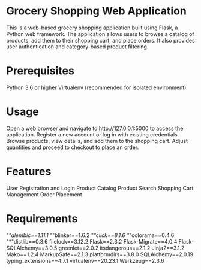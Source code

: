 # Grocery Shopping Web Application
This is a web-based grocery shopping application built using Flask, a Python web framework. The application allows users to browse a catalog of products, add them to their shopping cart, and place orders. It also provides user authentication and category-based product filtering.

# Prerequisites
Python 3.6 or higher
Virtualenv (recommended for isolated environment)

# Usage
Open a web browser and navigate to http://127.0.0.1:5000 to access the application.
Register a new account or log in with existing credentials.
Browse products, view details, and add them to the shopping cart.
Adjust quantities and proceed to checkout to place an order.

# Features
User Registration and Login
Product Catalog
Product Search
Shopping Cart Management
Order Placement

# Requirements
"*"alembic==1.11.1
"*"blinker==1.6.2
"*"click==8.1.6
"*"colorama==0.4.6
"*"distlib==0.3.6
filelock==3.12.2
Flask==2.3.2
Flask-Migrate==4.0.4
Flask-SQLAlchemy==3.0.5
greenlet==2.0.2
itsdangerous==2.1.2
Jinja2==3.1.2
Mako==1.2.4
MarkupSafe==2.1.3
platformdirs==3.8.0
SQLAlchemy==2.0.19
typing_extensions==4.7.1
virtualenv==20.23.1
Werkzeug==2.3.6
